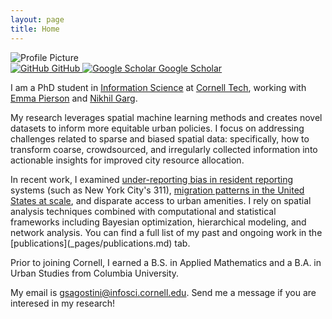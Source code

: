 ```yaml
---
layout: page
title: Home
---
```


<div class="container">
  <div class="profile-section">
    <img src="{{ site.baseurl }}/assets/images/profile_pic.png" alt="Profile Picture" class="profile-pic">
    <div class="profile-links">
      <a href="https://github.com/gsagostini" class="profile-link">
        <img src="{{ site.baseurl }}/assets/images/github-icon.png" alt="GitHub" class="icon">
        GitHub
      </a>
      <a href="https://scholar.google.com/citations?user=YOUR_SCHOLAR_ID" class="profile-link">
        <img src="{{ site.baseurl }}/assets/images/scholar-icon.png" alt="Google Scholar" class="icon">
        Google Scholar
      </a>
    </div>
  </div>
  <div class="content">
    <p>I am a PhD student in <a href="https://infosci.cornell.edu">Information Science</a> at <a href="https://tech.cornell.edu">Cornell Tech</a>, working with <a href="https://people.eecs.berkeley.edu/~emmapierson/">Emma Pierson</a> and <a href="https://gargnikhil.com">Nikhil Garg</a>.</p>
    <p>My research leverages spatial machine learning methods and creates novel datasets to inform more equitable urban policies. I focus on addressing challenges related to sparse and biased spatial data: specifically, how to transform coarse, crowdsourced, and irregularly collected information into actionable insights for improved city resource allocation. </p>
    <p> In recent work, I examined <a href="https://arxiv.org/abs/2312.11754">under-reporting bias in resident reporting</a> systems (such as New York City's 311), <a href="https://gsagostini.github.io/MIGRATE/">migration patterns in the United States at scale</a>, and disparate access to urban amenities. I rely on spatial analysis techniques combined with computational and statistical frameworks including Bayesian optimization, hierarchical modeling, and network analysis. You can find a full list of my past and ongoing work in the [publications](_pages/publications.md) tab. </p>
    <p> Prior to joining Cornell, I earned a B.S. in Applied Mathematics and a B.A. in Urban Studies from Columbia University.</p>
    <p>My email is <a href="mailto:gsagostini@infosci.cornell.edu">gsagostini@infosci.cornell.edu</a>. Send me a message if you are interesed in my research!</p>
  </div>
</div>
